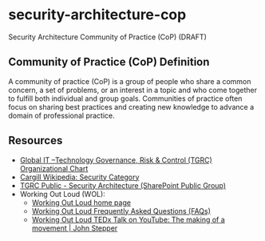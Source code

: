 # security-architecture-cop
Security Architecture Community of Practice (CoP) (DRAFT)

## Community of Practice (CoP) Definition
A community of practice (CoP) is a group of people who share a common concern, a set of problems, or an interest in a topic and who come together to fulfill both individual and group goals. Communities of practice often focus on sharing best practices and creating new knowledge to advance a domain of professional practice.


## Resources
- [Global IT –Technology Governance, Risk & Control (TGRC) Organizational Chart](https://cargillonline.sharepoint.com/sites/IT/Structure_OrgChart%20Docs/Forms/AllItems.aspx?id=%2Fsites%2FIT%2FStructure%5FOrgChart%20Docs%2FTGRC%20Org%20Chart%2Epdf&parent=%2Fsites%2FIT%2FStructure%5FOrgChart%20Docs)
- [Cargill Wikipedia: Security Category](https://wiki.cglcloud.com/index.php/Category:Security)
- [TGRC Public - Security Architecture
(SharePoint Public Group)](https://cargillonline.sharepoint.com/teams/TGRC-SecurityArchitecture)
- Working Out Loud (WOL):
    - [Working Out Loud home page](https://workingoutloud.com/)
    - [Working Out Loud Frequently Asked Questions (FAQs)](https://workingoutloud.com/en/faq)
    - [Working Out Loud TEDx Talk on YouTube: The making of a movement | John Stepper ](https://www.youtube.com/watch?v=XpjNl3Z10uc&ab_channel=TEDxTalks)

